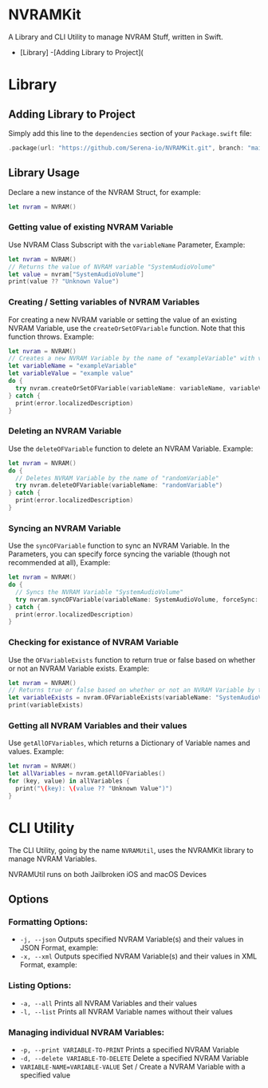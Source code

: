 # NVRAMKit

A Library and CLI Utility to manage NVRAM Stuff, written in Swift.
- [Library]
  -[Adding Library to Project](

# Library
## Adding Library to Project
Simply add this line to the `dependencies` section of your `Package.swift` file:
```swift
.package(url: "https://github.com/Serena-io/NVRAMKit.git", branch: "main")
```

## Library Usage
Declare a new instance of the NVRAM Struct, for example:
```swift
let nvram = NVRAM()
```

### Getting value of existing NVRAM Variable
Use NVRAM Class Subscript with the `variableName` Parameter, Example:
```swift
let nvram = NVRAM()
// Returns the value of NVRAM variable "SystemAudioVolume"
let value = nvram["SystemAudioVolume"]
print(value ?? "Unknown Value")
```

### Creating / Setting variables of NVRAM Variables
For creating a new NVRAM variable or setting the value of an existing NVRAM Variable, use the `createOrSetOFVariable` function. Note that this function throws. Example:
```swift
let nvram = NVRAM()
// Creates a new NVRAM Variable by the name of "exampleVariable" with value "example value"
let variableName = "exampleVariable"
let variableValue = "example value"
do {
  try nvram.createOrSetOFVariable(variableName: variableName, variableValue: variableValue)
} catch {
  print(error.localizedDescription)
}
```

### Deleting an NVRAM Variable
Use the `deleteOFVariable` function to delete an NVRAM Variable. Example:
```swift
let nvram = NVRAM()
do {
  // Deletes NVRAM Variable by the name of "randomVariable"
  try nvram.deleteOFVariable(variableName: "randomVariable")
} catch {
  print(error.localizedDescription)
}
```

### Syncing an NVRAM Variable
Use the `syncOFVariable` function to sync an NVRAM Variable. In the Parameters, you can specify force syncing the variable (though not recommended at all), Example:
```swift
let nvram = NVRAM()
do {
  // Syncs the NVRAM Variable "SystemAudioVolume"
  try nvram.syncOFVariable(variableName: SystemAudioVolume, forceSync: false)
} catch {
  print(error.localizedDescription)
}
```
### Checking for existance of NVRAM Variable
Use the `OFVariableExists` function to return true or false based on whether or not an NVRAM Variable exists. Example:
```swift
let nvram = NVRAM()
// Returns true or false based on whether or not an NVRAM Variable by the name of "SystemAudioVolume" exists
let variableExists = nvram.OFVariableExists(variableName: "SystemAudioVolume")
print(variableExists)
```

### Getting all NVRAM Variables and their values
Use `getAllOFVariables`, which returns a Dictionary of Variable names and values. Example:
```swift
let nvram = NVRAM() 
let allVariables = nvram.getAllOFVariables()
for (key, value) in allVariables {
  print("\(key): \(value ?? "Unknown Value")")
}
```

# CLI Utility
The CLI Utility, going by the name `NVRAMUtil`, uses the NVRAMKit library to manage NVRAM Variables. 

NVRAMUtil runs on both Jailbroken iOS and macOS Devices
## Options
### Formatting Options:
- `-j, --json` Outputs specified NVRAM Variable(s) and their values in JSON Format, example:
- `-x, --xml` Outputs specified NVRAM Variable(s) and their values in XML Format, example:

### Listing Options:
- `-a, --all` Prints all NVRAM Variables and their values
- `-l, --list` Prints all NVRAM Variable names without their values

### Managing individual NVRAM Variables:
- `-p, --print VARIABLE-TO-PRINT` Prints a specified NVRAM Variable
- `-d, --delete VARIABLE-TO-DELETE` Delete a specified NVRAM Variable
- `VARIABLE-NAME=VARIABLE-VALUE` Set / Create a NVRAM Variable with a specified value

